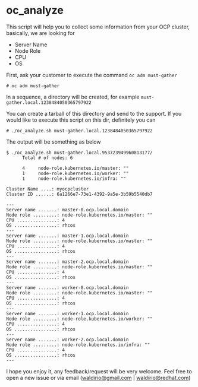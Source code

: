 # oc_analyze

This script will help you to collect some information from your OCP cluster, basically, we are looking for
- Server Name
- Node Role
- CPU
- OS

First, ask your customer to execute the command `oc adm must-gather`
```
# oc adm must-gather
```

In a sequence, a directory will be created, for example `must-gather.local.1238484050365797922`

You can create a tarball of this directory and send to the support. If you would like to execute this script on this dir, definitely you can
```
# ./oc_analyze.sh must-gather.local.1238484050365797922
```

The output will be something as below
```
$ ./oc_analyze.sh must-gather.local.953723949960813177/
      Total # of nodes: 6

      4     node-role.kubernetes.io/master: ""
      1     node-role.kubernetes.io/worker: ""
      1     node-role.kubernetes.io/infra: ""

Cluster Name ....: myocpcluster
Cluster ID ......: 6a1266e7-73e1-4392-9a5e-3b59b5540db7

---
Server name .......: master-0.ocp.local.domain
Node role .........: node-role.kubernetes.io/master: ""
CPU ...............: 4
OS ................: rhcos
---
Server name .......: master-1.ocp.local.domain
Node role .........: node-role.kubernetes.io/master: ""
CPU ...............: 4
OS ................: rhcos
---
Server name .......: master-2.ocp.local.domain
Node role .........: node-role.kubernetes.io/master: ""
CPU ...............: 4
OS ................: rhcos
---
Server name .......: worker-0.ocp.local.domain
Node role .........: node-role.kubernetes.io/master: ""
CPU ...............: 4
OS ................: rhcos
---
Server name .......: worker-1.ocp.local.domain
Node role .........: node-role.kubernetes.io/worker: ""
CPU ...............: 4
OS ................: rhcos
---
Server name .......: worker-2.ocp.local.domain
Node role .........: node-role.kubernetes.io/infra: ""
CPU ...............: 4
OS ................: rhcos
---
```

I hope you enjoy it, any feedback/request will be very welcome. Feel free to open a new issue or via email (waldirio@gmail.com | waldirio@redhat.com)